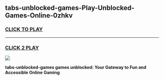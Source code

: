 
## tabs-unblocked-games-Play-Unblocked-Games-Online-0zhkv
<h3>
<a href="https://premium76.site?title=tabs-unblocked-games&ref=24A">CLICK TO PLAY</a></h3>
<hr>

<h3>
<a href="https://premium76.site?title=tabs-unblocked-games&ref=24A">CLICK 2 PLAY</a>
  
</h3>

<a href="https://premium76.site?title=tabs-unblocked-games&ref=24A"><img src="https://clearcache.store/games.png"></a>


**tabs-unblocked-games games unblocked: Your Gateway to Fun and Accessible Online Gaming**
